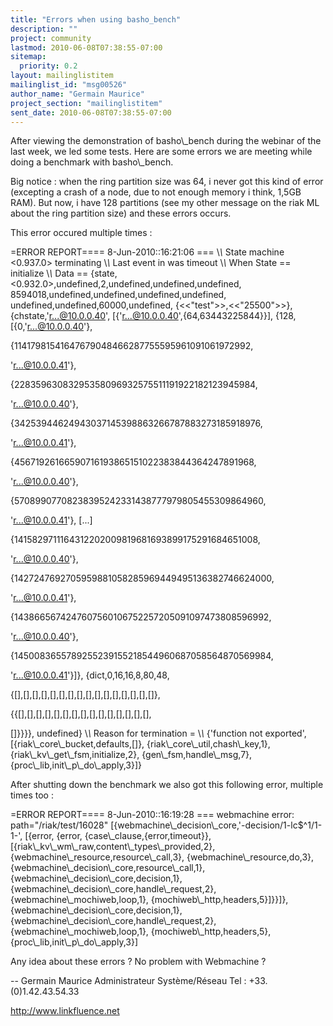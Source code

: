 ```yaml
---
title: "Errors when using basho_bench"
description: ""
project: community
lastmod: 2010-06-08T07:38:55-07:00
sitemap:
  priority: 0.2
layout: mailinglistitem
mailinglist_id: "msg00526"
author_name: "Germain Maurice"
project_section: "mailinglistitem"
sent_date: 2010-06-08T07:38:55-07:00
---
```



After viewing the demonstration of basho\\_bench during the webinar of the 
last week, we led some tests.
Here are some errors we are meeting while doing a benchmark with 
basho\\_bench.


Big notice : when the ring partition size was 64, i never got this kind 
of error (excepting a crash of a node, due to not enough memory i think, 
1,5GB RAM). But now, i have 128 partitions (see my other message on the 
riak ML about the ring partition size) and these errors occurs.

This error occured multiple times :

=ERROR REPORT==== 8-Jun-2010::16:21:06 ===
\\*\\* State machine &lt;0.937.0&gt; terminating
\\*\\* Last event in was timeout
\\*\\* When State == initialize
\\*\\* Data == {state,&lt;0.932.0&gt;,undefined,2,undefined,undefined,undefined,
 8594018,undefined,undefined,undefined,undefined,
 undefined,undefined,60000,undefined,
 {&lt;&lt;"test"&gt;&gt;,&lt;&lt;"25500"&gt;&gt;},
 {chstate,'r...@10.0.0.40',
 [{'r...@10.0.0.40',{64,63443225844}}],
 {128,
 [{0,'r...@10.0.0.40'},

{11417981541647679048466287755595961091061972992,

 'r...@10.0.0.41'},

{22835963083295358096932575511191922182123945984,

 'r...@10.0.0.40'},

{34253944624943037145398863266787883273185918976,

 'r...@10.0.0.41'},

{45671926166590716193865151022383844364247891968,

 'r...@10.0.0.40'},

{57089907708238395242331438777979805455309864960,

 'r...@10.0.0.41'},
[...]

{1415829711164312202009819681693899175291684651008,

 'r...@10.0.0.40'},

{1427247692705959881058285969449495136382746624000,

 'r...@10.0.0.41'},

{1438665674247607560106752257205091097473808596992,

 'r...@10.0.0.40'},

{1450083655789255239155218544960687058564870569984,

 'r...@10.0.0.41'}]},
 {dict,0,16,16,8,80,48,

{[],[],[],[],[],[],[],[],[],[],[],[],[],[],[],[]},

{{[],[],[],[],[],[],[],[],[],[],[],[],[],[],[],

 []}}}},
 undefined}
\\*\\* Reason for termination =
\\*\\* {'function not exported',[{riak\\_core\\_bucket,defaults,[]},
 {riak\\_core\\_util,chash\\_key,1},
 {riak\\_kv\\_get\\_fsm,initialize,2},
 {gen\\_fsm,handle\\_msg,7},
 {proc\\_lib,init\\_p\\_do\\_apply,3}]}


After shutting down the benchmark we also got this following error, 
multiple times too :

=ERROR REPORT==== 8-Jun-2010::16:19:28 ===
webmachine error: path="/riak/test/16028"
[{webmachine\\_decision\\_core,'-decision/1-lc$^1/1-1-',
 [{error,
 {error,
 {case\\_clause,{error,timeout}},
 [{riak\\_kv\\_wm\\_raw,content\\_types\\_provided,2},
 {webmachine\\_resource,resource\\_call,3},
 {webmachine\\_resource,do,3},
 {webmachine\\_decision\\_core,resource\\_call,1},
 {webmachine\\_decision\\_core,decision,1},
 {webmachine\\_decision\\_core,handle\\_request,2},
 {webmachine\\_mochiweb,loop,1},
 {mochiweb\\_http,headers,5}]}}]},
 {webmachine\\_decision\\_core,decision,1},
 {webmachine\\_decision\\_core,handle\\_request,2},
 {webmachine\\_mochiweb,loop,1},
 {mochiweb\\_http,headers,5},
 {proc\\_lib,init\\_p\\_do\\_apply,3}]


Any idea about these errors ?
No problem with Webmachine ?

--
Germain Maurice
Administrateur Système/Réseau
Tel : +33.(0)1.42.43.54.33

http://www.linkfluence.net
